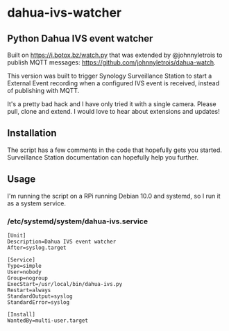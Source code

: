 # dahua-ivs-watcher
## Python Dahua IVS event watcher

Built on https://i.botox.bz/watch.py that was extended by @johnnyletrois to publish MQTT messages: 
https://github.com/johnnyletrois/dahua-watch.

This version was built to trigger Synology Surveillance Station to start a External Event recording when a configured 
IVS event is received, instead of publishing with MQTT.

It's a pretty bad hack and I have only tried it with a single camera. Please pull, clone and extend. I would love to hear 
about extensions and updates!

## Installation
The script has a few comments in the code that hopefully gets you started. Surveillance Station documentation can hopefully
help you further.

## Usage
I'm running the script on a RPi running Debian 10.0 and systemd, so I run it as a system service. 

### /etc/systemd/system/dahua-ivs.service
```
[Unit]
Description=Dahua IVS event watcher
After=syslog.target

[Service]
Type=simple
User=nobody
Group=nogroup
ExecStart=/usr/local/bin/dahua-ivs.py
Restart=always
StandardOutput=syslog
StandardError=syslog

[Install]
WantedBy=multi-user.target
